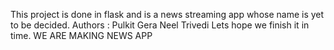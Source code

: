 This project is done in flask and is a news streaming app whose name is yet to be decided. 
Authors : Pulkit Gera
		  Neel Trivedi
Lets hope we finish it in time.
WE ARE MAKING NEWS APP	
